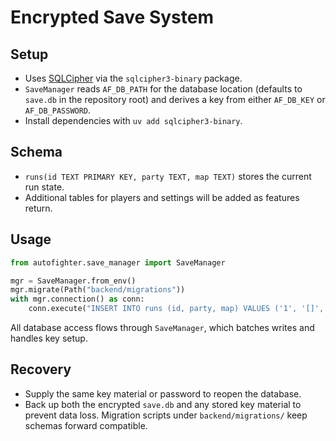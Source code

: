 # Encrypted Save System

## Setup
- Uses [SQLCipher](https://www.zetetic.net/sqlcipher/) via the `sqlcipher3-binary` package.
- `SaveManager` reads `AF_DB_PATH` for the database location (defaults to `save.db` in the repository root) and derives a key
  from either `AF_DB_KEY` or `AF_DB_PASSWORD`.
- Install dependencies with `uv add sqlcipher3-binary`.

## Schema
- `runs(id TEXT PRIMARY KEY, party TEXT, map TEXT)` stores the current run state.
- Additional tables for players and settings will be added as features return.

## Usage
```python
from autofighter.save_manager import SaveManager

mgr = SaveManager.from_env()
mgr.migrate(Path("backend/migrations"))
with mgr.connection() as conn:
    conn.execute("INSERT INTO runs (id, party, map) VALUES ('1', '[]', '[]')")
```
All database access flows through `SaveManager`, which batches writes and
handles key setup.

## Recovery
- Supply the same key material or password to reopen the database.
- Back up both the encrypted `save.db` and any stored key material to prevent
  data loss. Migration scripts under `backend/migrations/` keep schemas forward
  compatible.

